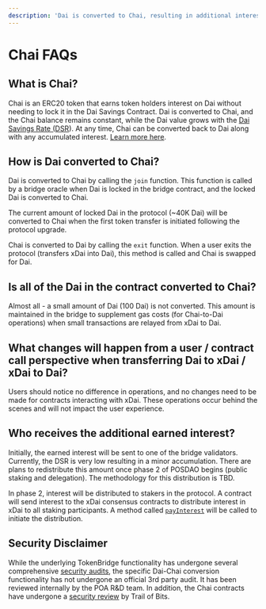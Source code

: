 ```yaml
---
description: 'Dai is converted to Chai, resulting in additional interest accumulation.'
---
```


# Chai FAQs

## What is Chai?

Chai is an ERC20 token that earns token holders interest on Dai without needing to lock it in the Dai Savings Contract. Dai is converted to Chai, and the Chai balance remains constant, while the Dai value grows with the [Dai Savings Rate \(DSR](https://community-development.makerdao.com/makerdao-mcd-faqs/faqs/dsr)\).  At any time, Chai can be converted back to Dai along with any accumulated interest. [Learn more here](https://chai.money/about.html). 

## How is Dai converted to Chai?

Dai is converted to Chai by calling the `join` function. This function is called by a bridge oracle when Dai is locked in the bridge contract, and the locked Dai is converted to Chai.

The current amount of locked Dai in the protocol \(~40K Dai\) will be converted to Chai when the first token transfer is initiated following the protocol upgrade.

Chai is converted to Dai by calling the `exit` function. When a user exits the protocol \(transfers xDai into Dai\), this method is called and Chai is swapped for Dai.

## Is all of the Dai in the contract converted to Chai?

Almost all - a small amount of Dai \(100 Dai\) is not converted. This amount is maintained in the bridge to supplement gas costs \(for Chai-to-Dai operations\) when small transactions are relayed from xDai to Dai.  

## What changes will happen from a user / contract call perspective when transferring Dai to xDai / xDai to Dai?

Users should notice no difference in operations, and no changes need to be made for contracts interacting with xDai. These operations occur behind the scenes and will not impact the user experience.

## Who receives the additional earned interest?

Initially, the earned interest will be sent to one of the bridge validators. Currently, the DSR is very low resulting in a minor accumulation. There are plans to redistribute this amount once phase 2 of POSDAO begins \(public staking and delegation\).  The methodology for this distribution is TBD.

In phase 2, interest will be distributed to stakers in the protocol. A contract will send interest to the xDai consensus contracts to distribute interest in xDai to all staking participants. A method called [`payInterest`](https://github.com/poanetwork/tokenbridge-contracts/blob/6fecdbc6b0d1edba3baeb8a4481d039ebd5554c4/contracts/upgradeable_contracts/ChaiConnector.sol#L157) will be called to initiate the distribution.

## Security Disclaimer

While the underlying TokenBridge functionality has undergone several comprehensive [security audits](https://docs.tokenbridge.net/about-tokenbridge/security-audits), the specific Dai-Chai conversion functionality has not undergone an official 3rd party audit. It has been reviewed internally by the POA R&D team. In addition, the Chai contracts have undergone a [security review](https://chai.money/Trail_Of_Bits-Letter_of_Attestation_Chai.pdf) by Trail of Bits.

